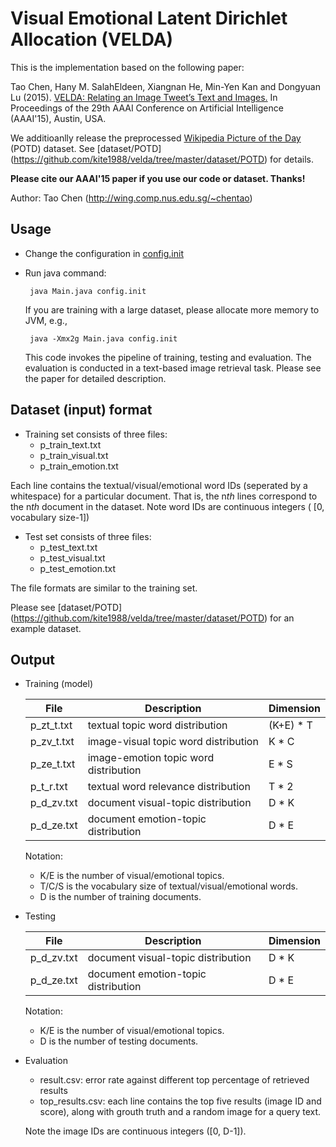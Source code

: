 # Visual Emotional Latent Dirichlet Allocation (VELDA) 

This is the implementation based on the following paper:

Tao Chen, Hany M. SalahEldeen, Xiangnan He, Min-Yen Kan and Dongyuan Lu (2015). [VELDA: Relating an Image Tweet’s Text and Images.](http://wing.comp.nus.edu.sg/~chentao/data/pubs/velda_aaai15.pdf) In Proceedings of the 29th AAAI Conference on Artificial Intelligence (AAAI'15), Austin, USA.

 We additioanlly release the preprocessed [Wikipedia Picture of the Day](https://en.wikipedia.org/wiki/Wikipedia:Picture_of_the_day) (POTD) dataset. See [dataset/POTD] (https://github.com/kite1988/velda/tree/master/dataset/POTD) for details. 
 
**Please cite our AAAI'15 paper if you use our code or dataset. Thanks!** 

Author: Tao Chen (http://wing.comp.nus.edu.sg/~chentao)


## Usage

* Change the configuration in [config.init](https://github.com/kite1988/velda/blob/master/config.init)
* Run java command:

  ``` java Main.java config.init```
  
  If you are training with a large dataset, please allocate more memory to JVM, e.g.,
  
   ``` java -Xmx2g Main.java config.init```
  
  This code invokes the pipeline of training, testing and evaluation. The evaluation is conducted in a text-based image retrieval task. Please see the paper for detailed description.
   

## Dataset (input) format
  * Training set consists of three files:
    * p_train_text.txt
    * p_train_visual.txt
    * p_train_emotion.txt
  
  Each line contains the textual/visual/emotional word IDs (seperated by a whitespace) for a particular document. That is, the n*th* lines correspond to the n*th* document in the dataset. Note word IDs are continuous integers ( [0, vocabulary size-1])

  * Test set consists of three files:
    * p_test_text.txt
    * p_test_visual.txt
    * p_test_emotion.txt
  
  The file formats are similar to the training set.

  Please see [dataset/POTD] (https://github.com/kite1988/velda/tree/master/dataset/POTD) for an example dataset. 


## Output

  * Training (model)

    File | Description | Dimension
    ------------ | ------------- | -------------
    p_zt_t.txt | textual topic word distribution | (K+E) * T
    p_zv_t.txt | image-visual topic word distribution | K * C
    p_ze_t.txt | image-emotion topic word distribution | E * S
    p_t_r.txt  | textual word relevance distribution | T * 2
    p_d_zv.txt | document visual-topic distribution | D * K
    p_d_ze.txt | document emotion-topic distribution | D * E
    
    Notation: 
    * K/E is the number of visual/emotional topics.
    * T/C/S is the vocabulary size of textual/visual/emotional words.
    * D is the number of training documents.
  
  
  * Testing
  
    File | Description | Dimension
    ------------ | ------------- | -------------
    p_d_zv.txt | document visual-topic distribution | D * K
    p_d_ze.txt | document emotion-topic distribution | D * E

    Notation:
      * K/E is the number of visual/emotional topics.
      * D is the number of testing documents.
      
  * Evaluation
  
    * result.csv: error rate against different top percentage of retrieved results
    * top_results.csv: each line contains the top five results (image ID and score), along with grouth truth and a random image for a query text.
    
    Note the image IDs are continuous integers ([0, D-1]).











